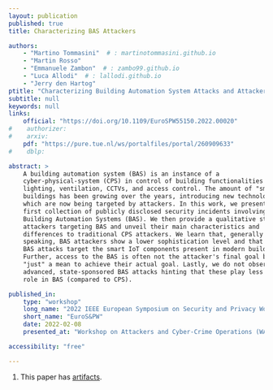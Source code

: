 ```yaml
---
layout: publication
published: true
title: Characterizing BAS Attackers

authors:
    - "Martino Tommasini"  # : martinotommasini.github.io
    - "Martin Rosso"
    - "Emmanuele Zambon"  # : zambo99.github.io
    - "Luca Allodi"  # : lallodi.github.io
    - "Jerry den Hartog"
ptitle: "Characterizing Building Automation System Attacks and Attackers"
subtitle: null
keywords: null
links:
    official: "https://doi.org/10.1109/EuroSPW55150.2022.00020"
#    authorizer: 
#    arxiv: 
    pdf: "https://pure.tue.nl/ws/portalfiles/portal/260909633"
#    dblp:

abstract: > 
    A building automation system (BAS) is an instance of a
    cyber-physical-system (CPS) in control of building functionalities like
    lighting, ventilation, CCTVs, and access control. The amount of "smart"
    buildings has been growing over the years, introducing new technologies
    which are now being targeted by attackers. In this work, we present the
    first collection of publicly disclosed security incidents involving
    Building Automation Systems (BAS). We then provide a qualitative study of
    attackers targeting BAS and unveil their main characteristics and
    differences to traditional CPS attackers. We learn that, generally
    speaking, BAS attackers show a lower sophistication level and that most
    BAS attacks target the smart IoT components present in modern buildings.
    Further, access to the BAS is often not the attacker's final goal but
    "just" a mean to achieve their actual goal. Lastly, we do not observe any
    advanced, state-sponsored BAS attacks hinting that these play less of a
    role in BAS (compared to CPS).

published_in:
    type: "workshop"
    long_name: "2022 IEEE European Symposium on Security and Privacy Workshops"
    short_name: "EuroS&PW"
    date: 2022-02-08
    presented_at: "Workshop on Attackers and Cyber-Crime Operations (WACCO)"

accessibility: "free"

---
```


1. This paper has [artifacts](https://gitlab.tue.nl/sec-lab/bas-security/basattacks).
